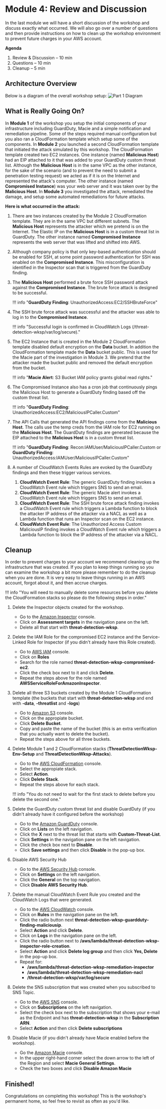 # Module 4: Review and Discussion

In the last module we will have a short discussion of the workshop and discuss exactly what occurred. We will also go over a number of questions and then provide instructions on how to clean up the workshop environment to prevent future charges in your AWS account.

**Agenda**

1. Review & Discussion – 10 min
2. Questions – 10 min
3. Cleanup – 5 min

## Architecture Overview
Below is a diagram of the overall workshop setup:
![Part 1 Diagram](./images/04-diagram-module4.png)

## What is Really Going On?

In **Module 1** of the workshop you setup the initial components of your infrastructure including GuardDuty, Macie and a simple notification and remediation pipeline. Some of the steps required manual configuration but you also ran a CloudFormation template which setup some of the components. In **Module 2** you launched a second CloudFormation template that initiated the attack simulated by this workshop. The CloudFormation template created two EC2 instances. One instance (named **Malicious Host**) had an EIP attached to it that was added to your GuardDuty custom threat list. Although the **Malicious Host** is in the same VPC as the other instance, for the sake of the scenario (and to prevent the need to submit a penetration testing request) we acted as if it is on the Internet and represented the attack's computer. The other instance (named **Compromised Instance**) was your web server and it was taken over by the **Malicious Host**. In **Module 3** you investigated the attack, remediated the damage, and setup some automated remediations for future attacks.  

**Here is what occurred in the attack:**

1. There are two instances created by the Module 2 CloudFormation template. They are in the same VPC but different subnets. The **Malicious Host** represents the attacker which we pretend is on the Internet. The Elastic IP on the **Malicious Host** is in a custom threat list in GuardDuty. The other instance named **Compromised Instance** represents the web server that was lifted and shifted into AWS.

2. Although company policy is that only key-based authentication should be enabled for SSH, at some point password authentication for SSH was enabled on the **Compromised Instance**.  This misconfiguration is identified in the Inspector scan that is triggered from the GuardDuty finding.

3. The **Malicious Host** performed a brute force SSH password attack against the **Compromised Instance**. The brute force attack is designed to be successful.
	
	!!! info "**GuardDuty Finding**: UnauthorizedAccess:EC2/SSHBruteForce"

4. The SSH brute force attack was successful and the attacker was able to log in to the **Compromised Instance**.
	
	!!! info "Successful login is confirmed in CloudWatch Logs (/threat-detection-wksp/var/log/secure)."

5. The EC2 Instance that is created in the Module 2 CloudFormation template disabled default encryption on the **Data** bucket.  In addition the CloudFormation template made the **Data** bucket public.  This is used for the Macie part of the investigation in Module 3. We pretend that the attacker made the bucket public and removed the default encryption from the bucket.
	
	!!! info "**Macie Alert**: S3 Bucket IAM policy grants global read rights."

6.  The Compromised Instance also has a cron job that continuously pings the Malicious Host to generate a GuardDuty finding based off the custom threat list.
	
	!!! info "**GuardDuty Finding**: UnauthorizedAccess:EC2/MaliciousIPCaller.Custom"

7. The API Calls that generated the API findings come from the **Malicious Host**. The calls use the temp creds from the IAM role for EC2 running on the **Malicious Host**. The GuardDuty findings are generated because the EIP attached to the **Malicious Host** is in a custom threat list. 
	
	!!! info "**GuardDuty Finding**: Recon:IAMUser/MaliciousIPCaller.Custom or **GuardDuty Finding**: UnauthorizedAccess:IAMUser/MaliciousIPCaller.Custom"

8. A number of CloudWatch Events Rules are evoked by the GuardDuty findings and then these trigger various services.
	1.	**CloudWatch Event Rule**: The generic GuardDuty finding invokes a CloudWatch Event rule which triggers SNS to send an email.
	2.	**CloudWatch Event Rule**: The generic Macie alert invokes a CloudWatch Event rule which triggers SNS to send an email.
	3.	**CloudWatch Event Rule**: The SSH brute force attack finding invokes a CloudWatch Event rule which triggers a Lambda function to block the attacker IP address of the attacker via a NACL as well as a Lambda function that runs an Inspector scan on the EC2 instance.
	4. **CloudWatch Event Rule**: The Unauthorized Access Custom MaliciousIP finding invokes a CloudWatch Event rule which triggers a Lambda function to block the IP address of the attacker via a NACL.

## Cleanup
In order to prevent charges to your account we recommend cleaning up the infrastructure that was created. If you plan to keep things running so you can examine the workshop a bit more please remember to do the cleanup when you are done. It is very easy to leave things running in an AWS account, forgot about it, and then accrue charges. 

!!! info "You will need to manually delete some resources before you delete the CloudFormation stacks so please do the following steps in order."

1.	Delete the Inspector objects created for the workshop.
	* Go to the <a href="https://us-west-2.console.aws.amazon.com/inspector" target="_blank">Amazon Inspector</a> console.
	* Click on **Assessment targets** in the navigation pane on the left.
	* Delete all that start with **threat-detection-wksp**.

2.	Delete the IAM Role for the compromised EC2 instance and the Service-Linked Role for Inspector (if you didn't already have this Role created).
	* Go to <a href="https://console.aws.amazon.com/iam/" target="_blank">AWS IAM</a> console.
	* Click on **Roles**
	* Search for the role named **threat-detection-wksp-compromised-ec2**.
	* Click the check box next to it and click **Delete**.
	* Repeat the steps above for the role named **AWSServiceRoleForAmazonInspector**.

3.	Delete all three S3 buckets created by the Module 1 CloudFormation template (the buckets that start with **threat-detection-wksp** and end with **-data**, **-threatlist** and **-logs**)
	* Go to <a href="https://s3.console.aws.amazon.com/s3/home?region=us-west-2" target="_blank">Amazon S3</a> console.
	* Click on the appropiate bucket.
	* Click **Delete Bucket**.
	* Copy and paste the name of the bucket (this is an extra verification that you actually want to delete the bucket).
	* Repeat the steps above for all three buckets.

4.	Delete Module 1 and 2 CloudFormation stacks (**ThreatDetectionWksp-Env-Setup** and **ThreatDetectionWksp-Attacks**).
	* Go to the <a href="https://us-west-2.console.aws.amazon.com/cloudformation/home?region=us-west-2#/stacks?filter=active" target="_blank">AWS CloudFormation</a> console.
	* Select the appropiate stack.
	* Select **Action**.
	* Click **Delete Stack**.
	* Repeat the steps above for each stack.

	!!! info "You do not need to wait for the first stack to delete before you delete the second one."

5.	Delete the GuardDuty custom threat list and disable GuardDuty (if you didn't already have it configured before the workshop)
	* Go to the <a href="https://us-west-2.console.aws.amazon.com/guardduty/" target="_blank">Amazon GuardDuty</a> console.
	* Click on **Lists** on the left navigation.
	* Click the **X** next to the threat list that starts with **Custom-Threat-List**.
	* Click **Settings** in the navigation pane on the left navigation.
	* Click the check box next to **Disable**.
	* Click **Save settings** and then click **Disable** in the pop-up box.

6.	Disable AWS Security Hub
	* Go to the <a href="https://us-west-2.console.aws.amazon.com/securityhub/home?region=us-west-2#/findings" target="_blank">AWS Security Hub</a> console.
	* Click on **Settings** on the left navigation.
	* Click the **General** on the top navigation.
	* Click **Disable AWS Security Hub**.

6.	Delete the manual CloudWatch Event Rule you created and the CloudWatch Logs that were generated.
	* Go to the <a href="https://us-west-2.console.aws.amazon.com/cloudwatch" target="_blank">AWS CloudWatch</a> console.
	* Click on **Rules** in the navigation pane on the left.
	* Click the radio button next **threat-detection-wksp-guardduty-finding-maliciousip**.
	* Select **Action** and click **Delete**.
	* Click on **Logs** in the navigation pane on the left.
	* Click the radio button next to **/aws/lambda/threat-detection-wksp-inspector-role-creation**.
	* Select **Action** and click **Delete log group** and then click **Yes, Delete** in the pop-up box.
	* Repeat for: 
		* **/aws/lambda/threat-detection-wksp-remediation-inspector**
		* **/aws/lambda/threat-detection-wksp-remediation-nacl**
		* **/threat-detection-wksp/var/log/secure** 

7.	Delete the SNS subscription that was created when you subscribed to SNS Topic.
	* Go to the <a href="https://us-west-2.console.aws.amazon.com/sns" target="_blank">AWS SNS</a> console.
	* Click on **Subscriptions** on the left navigation.
	* Select the check box next to the subscription that shows your e-mail as the Endpoint and has **threat-detection-wksp** in the **Subscription ARN**.
	* Select **Action** and then click **Delete subscriptions**

8.	Disable Macie (if you didn't already have Macie enabled before the workshop).
	* Go the <a href="https://mt.us-west-2.macie.aws.amazon.com/" target="_blank">Amazon Macie</a> console.
	* In the upper right-hand corner select the down arrow to the left of the Region and select **Macie General Settings**.
	* Check the two boxes and click **Disable Amazon Macie**

## Finished!

Congratulations on completing this workshop! This is the workshop's permanent home, so feel free to revisit as often as you'd like.


